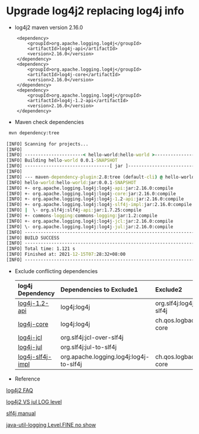 # Upgrade log4j2 replacing log4j info

 + log4j2 maven version 2.16.0

````maven
	<dependency>
		<groupId>org.apache.logging.log4j</groupId>
		<artifactId>log4j-api</artifactId>
		<version>2.16.0</version>			
	</dependency>
	<dependency>
		<groupId>org.apache.logging.log4j</groupId>
		<artifactId>log4j-core</artifactId>
		<version>2.16.0</version>
	</dependency>	
	<dependency>
		<groupId>org.apache.logging.log4j</groupId>
		<artifactId>log4j-1.2-api</artifactId>
		<version>2.16.0</version>
	</dependency>
````

 + Maven check dependencies

````cmd
 mvn dependency:tree
 
[INFO] Scanning for projects...
[INFO] 
[INFO] ----------------------< hello-world:hello-world >-----------------------
[INFO] Building hello-world 0.0.1-SNAPSHOT
[INFO] --------------------------------[ jar ]---------------------------------
[INFO] 
[INFO] --- maven-dependency-plugin:2.8:tree (default-cli) @ hello-world ---
[INFO] hello-world:hello-world:jar:0.0.1-SNAPSHOT
[INFO] +- org.apache.logging.log4j:log4j-api:jar:2.16.0:compile
[INFO] +- org.apache.logging.log4j:log4j-core:jar:2.16.0:compile
[INFO] +- org.apache.logging.log4j:log4j-1.2-api:jar:2.16.0:compile
[INFO] +- org.apache.logging.log4j:log4j-slf4j-impl:jar:2.16.0:compile
[INFO] |  \- org.slf4j:slf4j-api:jar:1.7.25:compile
[INFO] +- commons-logging:commons-logging:jar:1.2:compile
[INFO] +- org.apache.logging.log4j:log4j-jcl:jar:2.16.0:compile
[INFO] \- org.apache.logging.log4j:log4j-jul:jar:2.16.0:compile
[INFO] ------------------------------------------------------------------------
[INFO] BUILD SUCCESS
[INFO] ------------------------------------------------------------------------
[INFO] Total time: 1.121 s
[INFO] Finished at: 2021-12-15T07:28:32+08:00
[INFO] ------------------------------------------------------------------------
````

 + Exclude conflicting dependencies

	| log4j Dependency | Dependencies to Exclude1 | Exclude2 | Exclude3 |
	| :--- | :--- | :--- | :--- |
	| [log4j-1.2-api](log4j-1.2-api) | log4j:log4j | org.slf4j:log4j-over-slf4j ||
	| [log4j-core](log4j-core) | log4j:log4j | ch.qos.logback:logback-core | org.apache.logging.log4j:log4j-to-slf4j |
	| [log4j-jcl](log4j-jcl) | org.slf4j:jcl-over-slf4j |||
	| [log4j-jul](log4j-jul) | org.slf4j:jul-to-slf4j |||
	| [log4j-slf4j-impl](log4j-slf4j-impl) | org.apache.logging.log4j:log4j-to-slf4j| ch.qos.logback:logback-core ||

 + Reference

[log4j2 FAQ](https://logging.apache.org/log4j/2.x/faq.html)

[log4j2 VS jul LOG level](https://logging.apache.org/log4j/2.x/log4j-jul/index.html)
	
[slf4j manual](http://www.slf4j.org/manual.html)

[java-util-logging Level.FINE no show](https://stackoverflow.com/questions/6315699/why-are-the-level-fine-logging-messages-not-showing)
	
	